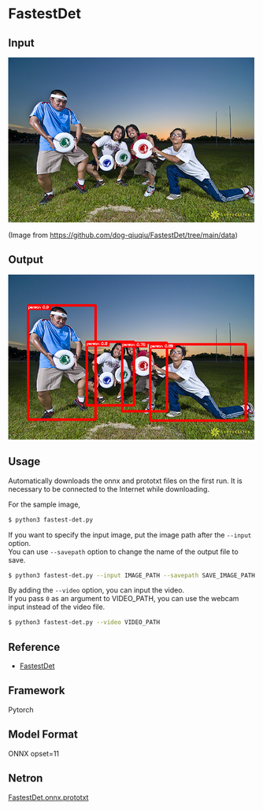 # FastestDet

## Input

![Input](demo.jpg)

(Image from https://github.com/dog-qiuqiu/FastestDet/tree/main/data)

## Output

![Output](output.png)

## Usage
Automatically downloads the onnx and prototxt files on the first run.
It is necessary to be connected to the Internet while downloading.

For the sample image,
```bash
$ python3 fastest-det.py
```

If you want to specify the input image, put the image path after the `--input` option.  
You can use `--savepath` option to change the name of the output file to save.
```bash
$ python3 fastest-det.py --input IMAGE_PATH --savepath SAVE_IMAGE_PATH
```

By adding the `--video` option, you can input the video.   
If you pass `0` as an argument to VIDEO_PATH, you can use the webcam input instead of the video file.
```bash
$ python3 fastest-det.py --video VIDEO_PATH
```

## Reference

- [FastestDet](https://github.com/dog-qiuqiu/FastestDet)

## Framework

Pytorch

## Model Format

ONNX opset=11

## Netron

[FastestDet.onnx.prototxt](https://netron.app/?url=https://storage.googleapis.com/ailia-models/fastest-det/FastestDet.onnx.prototxt)
